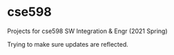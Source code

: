 # cse598
 Projects for cse598 SW Integration & Engr (2021 Spring)
 
 Trying to make sure updates are reflected.
